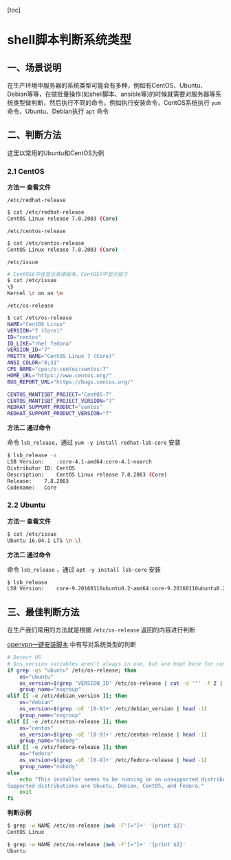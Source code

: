 [toc]



# shell脚本判断系统类型

## 一、场景说明

在生产环境中服务器的系统类型可能会有多种，例如有CentOS、Ubuntu、Debian等等，在做批量操作(如shell脚本、ansible等)的时候就需要对服务器等系统类型做判断，然后执行不同的命令，例如执行安装命令，CentOS系统执行 `yum` 命令，Ubuntu、Debian执行 `apt` 命令



## 二、判断方法

这里以常用的Ubuntu和CentOS为例

### 2.1 CentOS 

**方法一	查看文件**

`/etc/redhat-release `

```sh
$ cat /etc/redhat-release 
CentOS Linux release 7.8.2003 (Core)
```



`/etc/centos-release`

```sh
$ cat /etc/centos-release
CentOS Linux release 7.8.2003 (Core)
```



`/etc/issue`

```sh
# CentOS6中会显示具体版本，CentOS7中显示如下
$ cat /etc/issue
\S
Kernel \r on an \m
```



`/etc/os-release`

```sh
$ cat /etc/os-release 
NAME="CentOS Linux"
VERSION="7 (Core)"
ID="centos"
ID_LIKE="rhel fedora"
VERSION_ID="7"
PRETTY_NAME="CentOS Linux 7 (Core)"
ANSI_COLOR="0;31"
CPE_NAME="cpe:/o:centos:centos:7"
HOME_URL="https://www.centos.org/"
BUG_REPORT_URL="https://bugs.centos.org/"

CENTOS_MANTISBT_PROJECT="CentOS-7"
CENTOS_MANTISBT_PROJECT_VERSION="7"
REDHAT_SUPPORT_PRODUCT="centos"
REDHAT_SUPPORT_PRODUCT_VERSION="7"
```



**方法二	通过命令**

命令 `lsb_release`，通过 `yum -y install redhat-lsb-core`  安装

```sh
$ lsb_release -a
LSB Version:	:core-4.1-amd64:core-4.1-noarch
Distributor ID:	CentOS
Description:	CentOS Linux release 7.8.2003 (Core)
Release:	7.8.2003
Codename:	Core
```



### 2.2 Ubuntu

**方法一	查看文件**

```sh
$ cat /etc/issue
Ubuntu 16.04.1 LTS \n \l
```



**方法二	通过命令**

命令 `lsb_release` ，通过 `apt -y install lsb-core` 安装

```sh
$ lsb_release 
LSB Version:	core-9.20160110ubuntu0.2-amd64:core-9.20160110ubuntu0.2-noarch:security-9.20160110ubuntu0.2-amd64:security-9.20160110ubuntu0.2-noarch
```



## 三、最佳判断方法

在生产我们常用的方法就是根据 `/etc/os-release` 返回的内容进行判断

[openvpn一键安装脚本](https://github.com/Nyr/openvpn-install/raw/branch/branch/master/openvpn-install.sh) 中有写对系统类型的判断

```sh
# Detect OS
# $os_version variables aren't always in use, but are kept here for convenience
if grep -qs "ubuntu" /etc/os-release; then
	os="ubuntu"
	os_version=$(grep 'VERSION_ID' /etc/os-release | cut -d '"' -f 2 | tr -d '.')
	group_name="nogroup"
elif [[ -e /etc/debian_version ]]; then
	os="debian"
	os_version=$(grep -oE '[0-9]+' /etc/debian_version | head -1)
	group_name="nogroup"
elif [[ -e /etc/centos-release ]]; then
	os="centos"
	os_version=$(grep -oE '[0-9]+' /etc/centos-release | head -1)
	group_name="nobody"
elif [[ -e /etc/fedora-release ]]; then
	os="fedora"
	os_version=$(grep -oE '[0-9]+' /etc/fedora-release | head -1)
	group_name="nobody"
else
	echo "This installer seems to be running on an unsupported distribution.
Supported distributions are Ubuntu, Debian, CentOS, and Fedora."
	exit
fi
```





**判断示例**

```sh
$ grep -w NAME /etc/os-release |awk -F'[="]+' '{print $2}'
CentOS Linux

$ grep -w NAME /etc/os-release |awk -F'[="]+' '{print $2}'
Ubuntu
```

